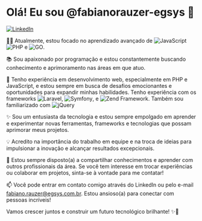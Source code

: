 # Olá! Eu sou @fabianorauzer-egsys 👋

[![LinkedIn](https://img.shields.io/badge/LinkedIn-Profile-blue)](https://www.linkedin.com/in/fabiano-rauzer/)

👨‍💻 Atualmente, estou focado no aprendizado avançado de ![JavaScript](https://img.shields.io/badge/JavaScript-Advanced-yellow) ![PHP](https://img.shields.io/badge/PHP-Advanced-purple) e ![GO](https://img.shields.io/badge/GO-Intermediate-blueviolet).

📚 Sou apaixonado por programação e estou constantemente buscando conhecimento e aprimoramento nas áreas em que atuo.

💼 Tenho experiência em desenvolvimento web, especialmente em PHP e JavaScript, e estou sempre em busca de desafios emocionantes e oportunidades para expandir minhas habilidades.
   Tenho experiência com os frameworks ![Laravel](https://img.shields.io/badge/Laravel-Experienced-red), ![Symfony](https://img.shields.io/badge/Symfony-Experienced-blue), e ![Zend Framework](https://img.shields.io/badge/Zend%20Framework-Experienced-purple). Também sou familiarizado com ![jQuery](https://img.shields.io/badge/jQuery-Experienced-blue)

✨ Sou um entusiasta da tecnologia e estou sempre empolgado em aprender e experimentar novas ferramentas, frameworks e tecnologias que possam aprimorar meus projetos.

💡 Acredito na importância do trabalho em equipe e na troca de ideias para impulsionar a inovação e alcançar resultados excepcionais.

🌱 Estou sempre disposto(a) a compartilhar conhecimentos e aprender com outros profissionais da área. Se você tem interesse em trocar experiências ou colaborar em projetos, sinta-se à vontade para me contatar!

📫 Você pode entrar em contato comigo através do LinkedIn ou pelo e-mail [fabiano.rauzer@egsys.com.br](mailto:fabiano.rauzer@egsys.com.br). Estou ansioso(a) para conectar com pessoas incríveis!

Vamos crescer juntos e construir um futuro tecnológico brilhante! ✨🚀
